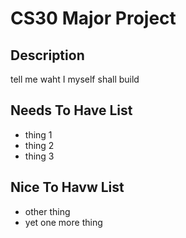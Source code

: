 # CS30 Major Project

## Description
tell me waht I myself shall build

## Needs To Have List
- thing 1
- thing 2
- thing 3

## Nice To Havw List
- other thing
- yet one more thing

